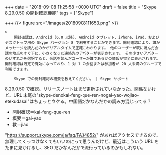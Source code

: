 
+++
date = "2018-09-08 11:25:58 +0000 UTC"
draft = false
title = "Skype 8.29.0.50 の開封確認機能"
tags = ["Skype"]

+++
{{< figure src="/images/20180908111653.png"  >}}<br/>


    >
        開封確認は、Android (6.0 以降)、Android タブレット、iPhone、iPad、およびデスクトップ用の Skype バージョン 8 で利用することができます。開封確認により、誰がメッセージを読んだのかがリアルタイムで正確にわかります。 他のユーザーが既に読んだ会話の地点のすぐ下に、小さくなった連絡先のアバターが表示されます。 その小さいアバターのいずれかを選択すると、会話を読んだユーザーが誰であるかの情報が完全に表示されます。 開封確認は既定で有効になっており、1 対 1 の会話または参加者が 20 人未満のグループで利用できます。 

        Skype での開封確認の概要を教えてください。 | Skype サポート
    
8.29.0.50 で確認。リリースノートはまだ更新されていなかった。関係ないけど、URL 末尾の"skype-denokai-feng-que-ren-nogai-yao-wojiao-etekudasai"はちょっとウケる。中国語だかなんだかの読み方混じってる？

<ul>
<li>開封確認＝kai-feng-que-ren</li>
<li>概要＝gai-yao</li>
<li>教＝jiao</li>
</ul>"<a href="https://support.skype.com/ja/faq/FA34852/">https://support.skype.com/ja/faq/FA34852/</a>" があればアクセスできるので、無理してくっつけなくてもいいのにって思うんだけど、最近はこういう URL をたまに見かけるし、SEO だかなんだかで流行っているのかもしれない。


